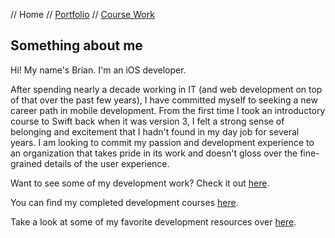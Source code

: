 // Home // [Portfolio](portfolio.md) // [Course Work](course-work.md)

## Something about me

Hi! My name's Brian. I'm an iOS developer.

After spending nearly a decade working in IT (and web development on top of that over the past few years), I have committed myself to seeking a new career path in mobile development. From the first time I took an introductory course to Swift back when it was version 3, I felt a strong sense of belonging and excitement that I hadn't found in my day job for several years. I am looking to commit my passion and development experience to an organization that takes pride in its work and doesn't gloss over the fine-grained details of the user experience.

Want to see some of my development work? Check it out [here](portfolio.md).

You can find my completed development courses [here](course-work.md).

Take a look at some of my favorite development resources over [here](favorite-resources.md).
